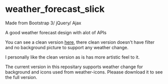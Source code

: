 # weather_forecast_slick 

Made from Bootstrap 3/ jQuery/ Ajax

A good weather forecast design with alot of APIs

You can see a clean version <a href ="http://codepen.io/Boyboi86/full/xVNyBd/">here</a>, there clean version doesn't have filter and no background picture to support any weather change. 

I personally like the clean version as is has more artistic feel to it.

The current version in this repositary supports weather change for background and icons used from weather-icons. Pleaase download it to see the full version.
